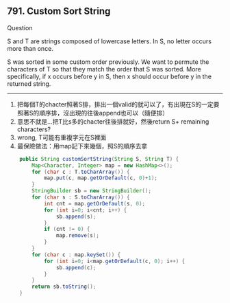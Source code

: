 ## 791. Custom Sort String

Question

S and T are strings composed of lowercase letters. In S, no letter occurs more than once.

S was sorted in some custom order previously. We want to permute the characters of T so that they match the order that S was sorted. More specifically, if x occurs before y in S, then x should occur before y in the returned string.

---

1. 把每個T的chacter照著S排，排出一個valid的就可以了，有出現在S的一定要照著S的順序排，沒出現的往後append也可以（隨便排）
2. 意思不就是...把T比s多的chacter往後排就好，然後return S+ remaining characters?
3. wrong, T可能有重複字元在S裡面
4. 最保險做法：用map記下來幾個，照S的順序去拿

```java
    public String customSortString(String S, String T) {
        Map<Character, Integer> map = new HashMap<>();
        for (char c : T.toCharArray()) {
            map.put(c, map.getOrDefault(c, 0)+1);
        }
        StringBuilder sb = new StringBuilder();
        for (char s : S.toCharArray()) {
            int cnt = map.getOrDefault(s, 0);
            for (int i=0; i<cnt; i++) {
                sb.append(s);
            }
            if (cnt != 0) {
                map.remove(s);
            }
        }
        for (char c : map.keySet()) {
            for (int i=0; i<map.getOrDefault(c, 0); i++) {
                sb.append(c);
            }
        }
        return sb.toString();
    }
```
